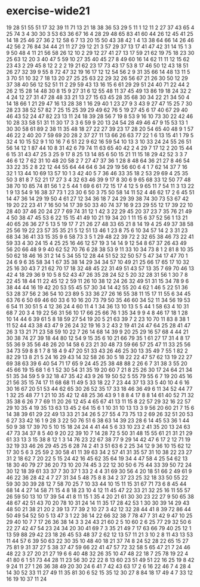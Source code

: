 # exercise-wide21
19
28
51
55
51
17
32
39
11
71
13
21
18
38
36
53
29
5
11
1
12
11
2
27
37
43
65
4
25
74
3
4
30
30
3
53
63
36
67
16
4
28
29
48
65
83
41
60
44
26
12
45
41
25
14
18
25
46
27
36
2
12
58
6
7
13
20
15
50
43
38
42
1
4
13
38
64
66
14
26
46
42
56
2
76
84
34
44
21
11
27
29
12
21
3
57
29
37
13
17
41
47
42
31
14
15
1
3
9
50
48
4
11
21
56
58
26
12
10
2
29
12
27
41
27
13
17
59
21
62
19
75
18
23
30
25
63
12
20
3
40
47
5
59
10
27
35
40
45
27
8
49
60
16
14
62
11
11
12
15
62
23
43
2
29
45
8
12
2
2
2
19
21
62
23
17
73
43
17
53
8
17
46
50
12
43
18
51
26
27
32
39
9
55
8
72
47
32
19
16
17
12
12
54
56
2
9
31
35
66
14
48
13
11
5
3
70
51
10
32
7
18
13
20
27
25
25
63
22
29
32
26
56
67
21
26
30
50
12
29
37
38
40
56
12
52
51
11
2
29
59
43
13
16
15
6
61
29
29
51
24
40
71
22
44
2
26
2
15
28
14
48
30
8
15
9
27
31
6
12
55
48
11
37
45
49
13
86
19
18
24
32
2
4
24
12
27
31
47
28
48
33
21
13
27
15
63
45
28
35
68
30
34
22
21
34
50
4
14
18
66
1
21
29
47
16
13
28
38
1
16
29
40
1
23
27
9
3
43
9
27
47
15
25
7
30
28
23
38
52
57
82
7
25
15
25
39
29
49
62
76
5
19
27
45
6
17
40
67
29
40
46
43
52
24
47
82
23
13
11
24
18
39
28
56
7
19
8
53
9
16
10
73
30
22
42
46
10
28
33
58
51
31
11
30
17
3
3
6
59
9
20
13
24
54
28
49
46
47
9
15
53
13
1
30
30
58
61
89
2
38
11
35
48
18
27
22
27
39
23
17
28
20
54
65
40
48
9
1
57
46
22
2
40
20
7
59
69
20
28
2
37
27
11
13
66
26
63
77
22
1
6
13
15
41
1
79
5
32
4
10
15
52
9
1
10
16
7
6
51
22
9
62
16
59
54
10
13
3
10
33
24
24
55
26
51
56
14
12
1
87
44
10
8
31
42
6
79
74
11
63
65
40
42
2
4
29
7
17
12
2
20
15
44
6
15
31
43
47
25
3
25
9
17
8
25
13
14
85
6
50
15
21
11
15
18
29
42
52
3
3
7
46
6
12
7
62
31
10
48
20
58
2
7
27
47
37
36
1
28
8
48
64
36
21
27
8
46
54
33
22
35
2
8
22
12
44
55
64
44
64
6
34
29
19
56
60
6
4
1
7
62
14
37
7
16
32
1
13
44
10
69
13
57
10
1
3
42
40
5
7
36
46
33
35
18
2
53
29
69
4
25
35
50
3
81
8
7
52
21
17
27
3
4
32
63
46
39
9
17
8
30
6
9
65
68
33
12
50
77
48
38
70
10
85
74
81
56
1
2
5
44
1
69
6
61
72
15
17
4
12
5
9
65
11
7
54
11
3
13
22
1
9
13
54
9
16
38
37
73
1
23
30
6
50
3
75
50
58
14
11
52
4
46
62
17
2
6
45
51
14
47
36
14
29
19
50
4
61
27
12
34
36
18
7
24
29
39
38
74
30
73
53
67
42
19
20
22
23
41
7
16
50
14
17
39
50
33
40
74
37
16
9
23
29
55
12
17
39
22
10
28
40
37
46
20
24
27
7
69
74
31
12
1
42
3
22
29
45
20
37
23
7
35
76
21
49
4
50
38
47
45
53
6
22
15
15
41
49
10
21
19
34
20
1
11
15
6
37
52
56
1
13
21
40
65
26
36
27
5
13
5
19
17
7
21
26
27
48
33
65
21
8
14
19
4
25
49
37
38
58
25
56
19
22
23
57
35
35
21
5
12
51
13
46
1
23
8
75
6
10
34
57
14
2
3
31
23
68
34
36
41
33
15
35
9
6
58
73
3
5
1
29
48
22
39
72
2
32
65
38
46
73
22
41
59
33
4
30
24
15
4
25
25
16
46
12
57
19
3
14
14
9
12
54
8
67
37
26
43
49
56
20
66
48
9
9
40
62
52
70
76
6
28
38
53
9
11
33
10
34
73
8
1
2
81
8
10
35
50
62
18
46
16
31
2
14
5
34
55
12
28
44
51
52
32
50
57
5
47
34
17
47
70
1
24
6
9
6
35
58
34
1
67
35
38
14
29
34
34
57
10
49
21
25
66
17
65
17
10
32
25
16
30
43
7
21
62
70
17
18
32
48
45
22
31
49
51
43
57
13
35
7
69
70
46
13
42
4
18
29
36
9
10
5
8
52
43
47
26
35
28
24
52
5
20
32
28
31
56
1
30
7
8
22
45
18
44
11
22
45
12
2
59
11
26
10
38
12
24
26
32
49
51
31
15
34
78
9
6
38
44
44
16
19
42
20
53
55
45
57
30
34
14
42
55
20
4
62
1
46
5
22
51
36
53
28
37
56
2
36
54
10
23
89
5
33
36
27
26
16
55
38
11
15
17
11
55
6
34
45
63
76
6
50
69
46
60
33
6
10
16
20
73
79
50
35
46
60
34
52
11
34
56
19
53
6
54
11
30
51
5
4
12
36
24
4
60
11
4
1
34
36
13
10
13
5
5
44
1
58
63
4
10
31
68
7
20
3
4
19
22
56
31
56
10
17
66
25
66
76
1
35
34
9
9
4
8
46
17
18
1
28
10
14
44
6
39
61
5
8
18
59
27
54
19
20
5
21
63
39
7
2
23
10
70
11
83
8
38
1
11
52
44
43
38
43
47
9
26
24
32
19
16
3
2
43
2
19
41
24
47
64
25
28
41
47
26
3
13
21
71
23
58
59
10
22
7
26
14
68
14
39
9
20
25
29
16
57
68
4
44
21
30
38
74
27
39
18
44
80
12
54
9
15
35
6
10
21
66
79
35
1
61
27
17
31
4
8
17
55
36
9
35
56
48
26
20
14
58
6
23
21
30
48
73
59
66
57
25
47
11
33
25
56
34
73
59
8
8
1
7
8
18
4
9
47
20
51
33
43
26
46
25
30
13
35
49
7
55
1
82
2
82
29
13
8
21
5
24
16
29
43
14
32
58
26
30
5
18
22
22
47
57
62
13
19
22
27
69
38
63
39
6
40
54
71
17
65
9
24
45
25
38
48
88
2
26
6
7
31
38
3
55
20
45
66
19
15
68
1
6
1
52
30
54
31
35
19
20
60
7
21
8
25
26
30
17
24
64
21
34
51
35
34
59
5
9
32
18
47
35
42
43
9
26
19
50
52
5
55
79
55
6
7
19
20
45
16
21
56
35
15
74
17
11
68
68
11
49
5
33
18
22
7
23
44
37
13
33
5
40
10
4
6
16
30
16
67
20
51
53
44
62
65
30
26
52
35
17
33
18
46
36
49
6
11
34
52
44
77
1
32
25
48
77
1
21
10
35
42
12
48
25
36
43
9
1
8
8
4
17
8
8
14
61
40
52
71
32
35
38
6
26
7
7
69
11
20
26
12
45
4
65
67
41
13
11
15
8
22
57
29
32
16
22
57
29
10
35
4
19
35
13
63
13
45
2
64
15
6
1
10
31
10
13
13
3
9
56
20
60
21
7
15
6
14
38
39
61
29
22
49
13
33
21
34
26
5
27
55
4
73
75
13
2
69
26
32
51
20
53
6
27
33
42
16
1
9
28
3
22
50
76
51
6
38
63
14
39
23
28
6
14
45
53
36
1
44
50
9
38
17
39
70
5
10
15
18
24
24
4
41
44
5
6
33
10
23
2
41
35
20
13
24
63
47
73
34
37
8
5
40
9
20
22
39
10
7
14
28
72
5
50
31
48
15
55
61
21
31
21
29
61
33
13
3
15
38
8
12
1
3
14
76
23
22
67
38
77
9
29
14
42
47
6
17
2
12
71
19
32
19
33
46
26
29
45
25
6
28
74
2
41
3
51
63
6
2
25
34
12
9
36
10
15
62
12
17
30
5
6
3
25
59
2
30
58
41
11
39
63
34
2
57
41
31
35
57
31
10
38
22
23
27
31
2
18
62
7
20
22
5
15
24
42
16
45
62
35
64
19
34
4
47
58
4
25
54
62
13
18
30
40
79
27
36
20
73
10
20
74
45
3
22
12
30
50
6
75
44
33
39
50
72
24
30
12
18
39
61
33
37
7
30
37
1
33
2
4
4
31
69
30
56
4
20
18
51
66
2
49
61
9
46
22
36
28
42
4
7
27
31
34
5
48
75
8
8
34
2
37
23
25
32
18
33
50
55
22
59
30
30
39
28
12
7
58
70
25
7
10
33
44
10
15
11
15
31
67
71
73
6
8
45
44
68
14
4
27
14
58
71
15
4
8
18
23
10
4
12
11
45
47
22
33
21
32
25
16
11
55
57
26
59
50
13
10
17
39
54
41
8
11
15
1
35
4
20
21
61
30
30
23
22
27
9
50
65
38
48
67
42
51
43
70
20
78
10
31
24
14
11
35
17
28
42
53
1
30
30
39
14
29
43
48
50
21
38
21
20
2
39
13
77
39
2
10
27
3
42
12
32
28
44
41
8
39
72
86
44
50
49
54
52
50
5
13
47
3
1
22
36
14
22
66
32
38
7
78
47
7
31
42
9
47
10
25
29
40
10
7
7
17
26
36
38
14
3
3
24
43
21
60
2
5
10
60
2
6
25
77
29
32
50
6
22
27
42
47
54
23
24
34
20
30
41
69
7
3
35
21
49
7
17
63
66
79
40
25
12
1
13
59
88
29
42
23
18
26
45
53
48
37
2
62
12
13
57
11
21
3
10
2
8
11
43
13
53
11
44
57
6
39
50
63
22
30
35
10
48
40
18
21
37
74
8
24
52
28
22
65
15
27
75
81
9
31
37
27
5
38
37
47
59
66
22
41
47
57
72
32
58
5
65
47
21
7
24
46
48
22
3
27
20
21
27
19
6
6
40
48
32
26
35
10
47
48
22
18
7
25
78
19
22
4
41
80
6
1
51
73
44
28
11
23
56
30
22
22
8
13
60
23
51
49
51
22
16
25
19
8
42
9
24
11
27
1
26
36
38
49
20
30
24
6
41
7
42
43
63
17
2
6
16
22
46
7
4
28
4
14
30
52
33
11
27
49
11
35
81
30
6
52
15
35
12
30
27
8
84
18
17
49
4
7
33
12
16
19
10
37
11
24
